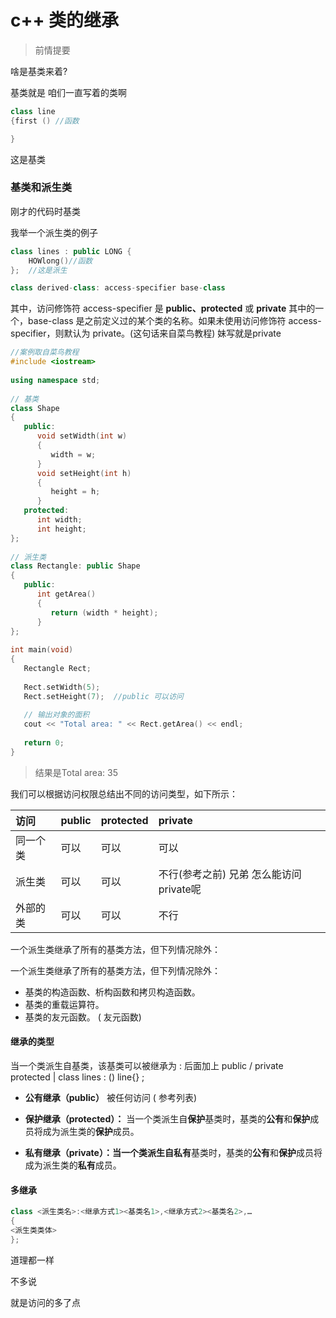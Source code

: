 #                           c++ 类的继承



> 前情提要

啥是基类来着?

基类就是 咱们一直写着的类啊

```C++
class line 
{first () //函数

}
```

这是基类



### 基类和派生类

 刚才的代码时基类 

我举一个派生类的例子

```c++
class lines : public LONG {
    HOWlong()//函数
};  //这是派生
```

```c++
class derived-class: access-specifier base-class
```

其中，访问修饰符 access-specifier 是 **public、protected** 或 **private** 其中的一个，base-class 是之前定义过的某个类的名称。如果未使用访问修饰符 access-specifier，则默认为 private。(这句话来自菜鸟教程) 妹写就是private

```c++
//案例取自菜鸟教程
#include <iostream>
 
using namespace std;
 
// 基类
class Shape 
{
   public:
      void setWidth(int w)
      {
         width = w;
      }
      void setHeight(int h)
      {
         height = h;
      }
   protected:
      int width;
      int height;
};
 
// 派生类
class Rectangle: public Shape
{
   public:
      int getArea()
      { 
         return (width * height); 
      }
};
 
int main(void)
{
   Rectangle Rect;
 
   Rect.setWidth(5);
   Rect.setHeight(7);  //public 可以访问
 
   // 输出对象的面积
   cout << "Total area: " << Rect.getArea() << endl;
 
   return 0;
}
```

> 结果是Total area: 35

我们可以根据访问权限总结出不同的访问类型，如下所示：

| 访问     | public | protected | private                                 |
| :------- | :----- | :-------- | :-------------------------------------- |
| 同一个类 | 可以   | 可以      | 可以                                    |
| 派生类   | 可以   | 可以      | 不行(参考之前) 兄弟 怎么能访问private呢 |
| 外部的类 | 可以   | 可以      | 不行                                    |

一个派生类继承了所有的基类方法，但下列情况除外：

一个派生类继承了所有的基类方法，但下列情况除外：

- 基类的构造函数、析构函数和拷贝构造函数。
- 基类的重载运算符。
- 基类的友元函数。 ( 友元函数)

#### 继承的类型

当一个类派生自基类，该基类可以被继承为 : 后面加上 public / private protected    |    class lines : () line{} ;

- **公有继承（public）** 被任何访问 ( 参考列表)  

- **保护继承（protected）：** 当一个类派生自**保护**基类时，基类的**公有**和**保护**成员将成为派生类的**保护**成员。

- **私有继承（private）：**当一个类派生自**私有**基类时，基类的**公有**和**保护**成员将成为派生类的**私有**成员。

#### 多继承 

``` c++
class <派生类名>:<继承方式1><基类名1>,<继承方式2><基类名2>,…
{
<派生类类体>
};


```

道理都一样

不多说

就是访问的多了点